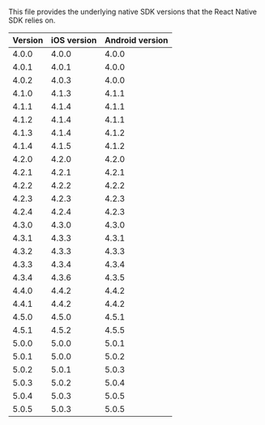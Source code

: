 This file provides the underlying native SDK versions that the React Native SDK relies on.

| Version    | iOS version | Android version |
|------------|-------------|-----------------|
| 4.0.0      | 4.0.0       | 4.0.0           |
| 4.0.1      | 4.0.1       | 4.0.0           |
| 4.0.2      | 4.0.3       | 4.0.0           |
| 4.1.0      | 4.1.3       | 4.1.1           |
| 4.1.1      | 4.1.4       | 4.1.1           |
| 4.1.2      | 4.1.4       | 4.1.1           |
| 4.1.3      | 4.1.4       | 4.1.2           |
| 4.1.4      | 4.1.5       | 4.1.2           |
| 4.2.0      | 4.2.0       | 4.2.0           |
| 4.2.1      | 4.2.1       | 4.2.1           |
| 4.2.2      | 4.2.2       | 4.2.2           |
| 4.2.3      | 4.2.3       | 4.2.3           |
| 4.2.4      | 4.2.4       | 4.2.3           |
| 4.3.0      | 4.3.0       | 4.3.0           |
| 4.3.1      | 4.3.3       | 4.3.1           |
| 4.3.2      | 4.3.3       | 4.3.3           |
| 4.3.3      | 4.3.4       | 4.3.4           |
| 4.3.4      | 4.3.6       | 4.3.5           |
| 4.4.0      | 4.4.2       | 4.4.2           |
| 4.4.1      | 4.4.2       | 4.4.2           |
| 4.5.0      | 4.5.0       | 4.5.1           |
| 4.5.1      | 4.5.2       | 4.5.5           |
| 5.0.0      | 5.0.0       | 5.0.1           |
| 5.0.1      | 5.0.0       | 5.0.2           |
| 5.0.2      | 5.0.1       | 5.0.3           |
| 5.0.3      | 5.0.2       | 5.0.4           |
| 5.0.4      | 5.0.3       | 5.0.5           |
| 5.0.5      | 5.0.3       | 5.0.5           |